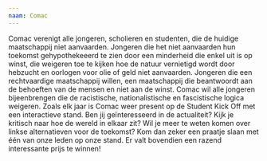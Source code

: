```yaml
---
naam: Comac
---
```

Comac verenigt alle jongeren, scholieren en studenten, die de huidige maatschappij niet aanvaarden. Jongeren die het niet aanvaarden hun toekomst gehypothekeeerd te zien door een minderheid die enkel uit is op winst, die weigeren toe te kijken hoe de natuur vernietigd wordt door hebzucht en oorlogen voor olie of geld niet aanvaarden. Jongeren die een rechtvaardige maatschappij willen, een maatschappij die beantwoordt aan de behoeften van de mensen en niet aan de winst. Comac wil alle jongeren bijeenbrengen die de racistische, nationalistische en fascistische logica weigeren.
Zoals elk jaar is Comac weer present op de Student Kick Off met een interactieve stand. Ben jij geïnteresseerd in de actualiteit? Kijk je kritisch naar hoe de wereld in elkaar zit? Wil je meer te weten komen over linkse alternatieven voor de toekomst? Kom dan zeker een praatje slaan met één van onze leden op onze stand. Er valt bovendien een razend interessante prijs te winnen!